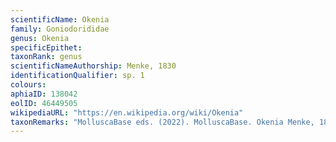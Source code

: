 ```yaml
---
scientificName: Okenia
family: Goniodorididae
genus: Okenia
specificEpithet: 
taxonRank: genus
scientificNameAuthorship: Menke, 1830
identificationQualifier: sp. 1
colours:
aphiaID: 138042
eolID: 46449505
wikipediaURL: "https://en.wikipedia.org/wiki/Okenia"
taxonRemarks: "MolluscaBase eds. (2022). MolluscaBase. Okenia Menke, 1830. Accessed through: World Register of Marine Species at: https://www.marinespecies.org/aphia.php?p=taxdetails&id=138042 on 2022-02-24"
---
```


